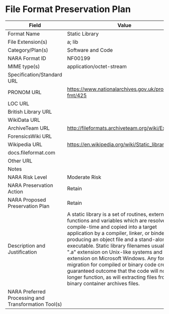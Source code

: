 # File Format Preservation Plan
  | Field | Value |
  | ----------- | ----------- |
  | Format Name | Static Library | 
| File Extension(s) | a; lib | 
| Category/Plan(s) | Software and Code | 
| NARA Format ID | NF00199 | 
| MIME type(s) | application/octet-stream | 
| Specification/Standard URL |  | 
| PRONOM URL | <https://www.nationalarchives.gov.uk/pronom/x-fmt/425> | 
| LOC URL |  | 
| British Library URL |  | 
| WikiData URL |  | 
| ArchiveTeam URL | <http://fileformats.archiveteam.org/wiki/Ext:lib> | 
| ForensicsWiki URL |  | 
| Wikipedia URL | <https://en.wikipedia.org/wiki/Static_library> | 
| docs.fileformat.com |  | 
| Other URL |  | 
| Notes |  | 
| NARA Risk Level | Moderate Risk | 
| NARA Preservation Action | Retain | 
| NARA Proposed Preservation Plan | Retain | 
| Description and Justification | A static library is a set of routines, external functions and variables which are resolved at compile-time and copied into a target application by a compiler, linker, or binder, producing an object file and a stand-alone executable. Static library filenames usually have ".a" extension on Unix-like systems and ".lib" extension on Microsoft Windows. Any format migration for compiled or binary code creates a guaranteed outcome that the code will no longer function, as will extracting files from binary container archives files. | 
| NARA Preferred Processing and Transformation Tool(s) |  | 
